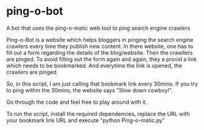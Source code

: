 # ping-o-bot

A bot that uses the ping-o-matic web tool to ping search engine crawlers

Ping-o-Bot is a website which helps bloggers in pinging the search engine crawlers every time they publish new content. In there website, one has to fill out a form regarding the details of the blog/website. Then the crawllers are pinged. To avoid filling out the form again and again, they a provid a link which needs to be bookmarked. And everytime the link is opened, the crawlers are pinged.

So, in this script, I am just calling that bookmark link every 30mins. If you try to ping within the 30mins, the website says "Slow down cowboy!". 

Go through the code and feel free to play around with it. 

To run the script, install the required dependencies, replace the URL with your bookmark link URL and execute "python Ping-o-matic.py"